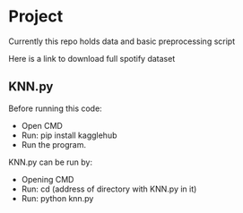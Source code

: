 # Project

Currently this repo holds data and basic preprocessing script

Here is a link to download full spotify dataset

## KNN.py

Before running this code:
- Open CMD
- Run: pip install kagglehub
- Run the program.

KNN.py can be run by:
- Opening CMD
- Run: cd (address of directory with KNN.py in it)
- Run: python knn.py